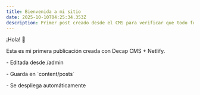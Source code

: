 ```yaml
---
title: Bienvenida a mi sitio
date: 2025-10-10T04:25:34.353Z
description: Primer post creado desde el CMS para verificar que todo funciona.
---
```

¡Hola! 🎉  

Esta es mi primera publicación creada con Decap CMS + Netlify.



\- Editada desde /admin

\- Guarda en \`content/posts\`

\- Se despliega automáticamente